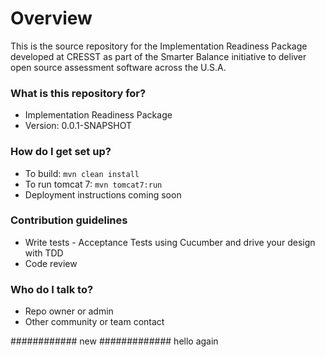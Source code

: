 # Overview #
This is the source repository for the Implementation Readiness Package developed at CRESST as part of the Smarter Balance initiative to deliver open source assessment software across the U.S.A.

### What is this repository for? ###

* Implementation Readiness Package
* Version: 0.0.1-SNAPSHOT

### How do I get set up? ###

* To build: `mvn clean install`
* To run tomcat 7: `mvn tomcat7:run`
* Deployment instructions coming soon

### Contribution guidelines ###

* Write tests - Acceptance Tests using Cucumber and drive your design with TDD
* Code review

### Who do I talk to? ###

* Repo owner or admin
* Other community or team contact

############ new #############
hello again
